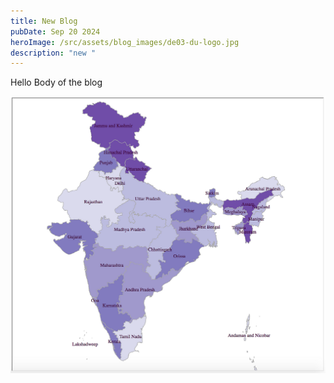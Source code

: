 ```yaml
---
title: New Blog
pubDate: Sep 20 2024
heroImage: /src/assets/blog_images/de03-du-logo.jpg
description: "new "
---
```

Hello Body of the blog



![INdia](./src/assets/blog_images/1_iwlmfbkhay_h_10iz5shuw.png "Title")
